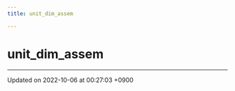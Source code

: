 ```yaml
---
title: unit_dim_assem

---
```


# unit_dim_assem








-------------------------------

Updated on 2022-10-06 at 00:27:03 +0900